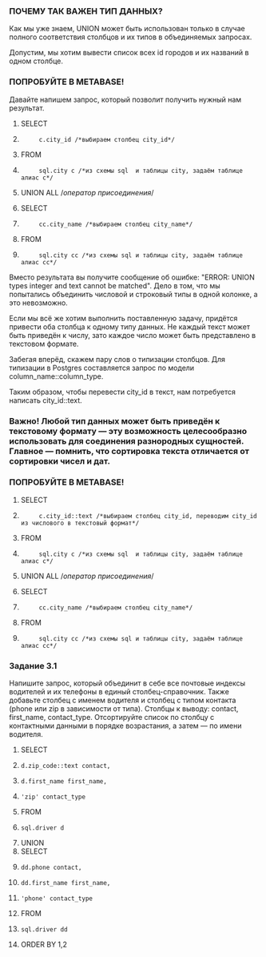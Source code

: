 ### ПОЧЕМУ ТАК ВАЖЕН ТИП ДАННЫХ?

Как мы уже знаем, UNION может быть использован только в случае полного соответствия столбцов и их типов в объединяемых запросах.

Допустим, мы хотим вывести список всех id городов и их названий в одном столбце.

### ПОПРОБУЙТЕ В METABASE!

Давайте напишем запрос, который позволит получить нужный нам результат.

1. SELECT 
2.          c.city_id /*выбираем столбец city_id*/
3. FROM
4.          sql.city c /*из схемы sql  и таблицы city, задаём таблице алиас с*/ 

5. UNION ALL /*оператор присоединения*/

6. SELECT 
7.          cc.city_name /*выбираем столбец city_name*/
8. FROM
9.          sql.city cc /*из схемы sql и таблицы city, задаём таблице алиас сс*/

Вместо результата вы получите сообщение об ошибке: "ERROR: UNION types integer and text cannot be matched". Дело в том, что мы попытались объединить числовой и строковый типы в одной колонке, а это невозможно.

Если мы всё же хотим выполнить поставленную задачу, придётся привести оба столбца к одному типу данных. Не каждый текст может быть приведён к числу, зато каждое число может быть представлено в текстовом формате.

Забегая вперёд, скажем пару слов о типизации столбцов. Для типизации в Postgres составляется запрос по модели column_name::column_type.

Таким образом, чтобы перевести city_id в текст, нам потребуется написать city_id::text.

### Важно! Любой тип данных может быть приведён к текстовому формату — эту возможность целесообразно использовать для соединения разнородных сущностей. Главное — помнить, что сортировка текста отличается от сортировки чисел и дат.

### ПОПРОБУЙТЕ В METABASE!

1. SELECT 
2.          c.city_id::text /*выбираем столбец city_id, переводим city_id из числового в текстовый формат*/
3. FROM
4.          sql.city c /*из схемы sql  и таблицы city, задаём таблице алиас с*/

5. UNION ALL /*оператор присоединения*/

6. SELECT 
7.          cc.city_name /*выбираем столбец city_name*/
8. FROM
9.          sql.city cc /*из схемы sql и таблицы city, задаём таблице алиас сс*/

### Задание 3.1

Напишите запрос, который объединит в себе все почтовые индексы водителей и их телефоны в единый столбец-справочник. Также добавьте столбец с именем водителя и столбец с типом контакта (phone или zip в зависимости от типа). Столбцы к выводу: contact, first_name, contact_type. 
Отсортируйте список по столбцу с контактными данными в порядке возрастания, а затем — по имени водителя.

1. SELECT
2.     d.zip_code::text contact,
3.     d.first_name first_name,
4.     'zip' contact_type
5. FROM
6.     sql.driver d
7. UNION
8. SELECT
9.     dd.phone contact,
10.     dd.first_name first_name,
11.     'phone' contact_type
12. FROM
13.     sql.driver dd
14. ORDER BY 1,2